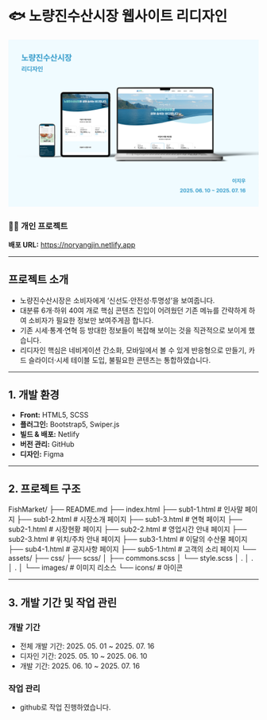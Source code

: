 # 🐟 노량진수산시장 웹사이트 리디자인

<img src="assets/images/readme-img.png" alt="리드미배너">

### 👩🏻 개인 프로젝트
**배포 URL:** https://noryangjin.netlify.app

----

## 프로젝트 소개
- 노량진수산시장은 소비자에게 ‘신선도·안전성·투명성’을 보여줍니다.
- 대분류 6개‧하위 40여 개로 핵심 콘텐츠 진입이 어려웠던 기존 메뉴를 간략하게 하여 소비자가 필요한 정보만 보여주게끔 합니다.
- 기존 시세·통계·연혁 등 방대한 정보들이 복잡해 보이는 것을 직관적으로 보이게 했습니다.
- 리디자인 핵심은 네비게이션 간소화, 모바일에서 볼 수 있게 반응형으로 만들기, 카드 슬라이더·시세 테이블 도입, 불필요한 콘텐츠는 통합하였습니다.

----

## 1. 개발 환경
- **Front:** HTML5, SCSS
- **플러그인:** Bootstrap5, Swiper.js
- **빌드 & 배포:** Netlify  
- **버전 관리:** GitHub  
- **디자인:** Figma  

---- 

## 2. 프로젝트 구조

FishMarket/
├── README.md
├── index.html
├── sub1-1.html # 인사말 페이지
├── sub1-2.html # 시장소개 페이지
├── sub1-3.html # 연혁 페이지
├── sub2-1.html # 시장현황 페이지
├── sub2-2.html # 영업시간 안내 페이지
├── sub2-3.html # 위치/주차 안내 페이지
├── sub3-1.html # 이달의 수산물 페이지
├── sub4-1.html # 공지사항 페이지
├── sub5-1.html # 고객의 소리 페이지
└── assets/
  ├── css/
  ├── scss/
  │ ├── commons.scss
  │ └── style.scss
  │          .
  │          .
  │          .
  │
  └── images/ # 이미지 리소스
    └── icons/ # 아이콘


----

## 3. 개발 기간 및 작업 관린

### 개발 기간
- 전체 개발 기간: 2025. 05. 01 ~ 2025. 07. 16
- 디자인 기간: 2025. 05. 10 ~ 2025. 06. 10
- 개발 기간: 2025. 06. 10 ~ 2025. 07. 16

### 작업 관리
- github로 작업 진행하였습니다.